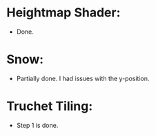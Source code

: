 # Heightmap Shader: 
- Done.
# Snow: 
- Partially done. I had issues with the y-position.
# Truchet Tiling: 
- Step 1 is done.
